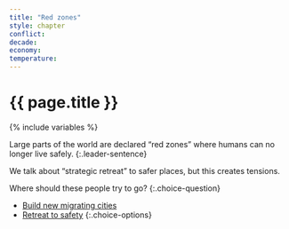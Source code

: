 ```yaml
---
title: "Red zones"
style: chapter
conflict: 
decade: 
economy: 
temperature: 
---
```


<h1>{{ page.title }}</h1>

{% include variables %}

Large parts of the world are declared “red zones” where humans can no longer live safely. 
{:.leader-sentence}

We talk about “strategic retreat” to safer places, but this creates tensions.

Where should these people try to go?
{:.choice-question}

- [Build new migrating cities](chapter_migratory-cities.html)
- [Retreat to safety](chapter_local-conflicts.html)
{:.choice-options}
